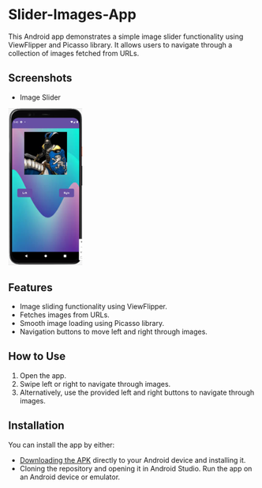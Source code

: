 # Slider-Images-App
This Android app demonstrates a simple image slider functionality using ViewFlipper and Picasso library. It allows users to navigate through a collection of images fetched from URLs.

## Screenshots
- Image Slider
  
<img src="Images/slider.png" alt="slider" width="150"/>

## Features
- Image sliding functionality using ViewFlipper.
- Fetches images from URLs.
- Smooth image loading using Picasso library.
- Navigation buttons to move left and right through images.

## How to Use
1. Open the app.
2. Swipe left or right to navigate through images.
3. Alternatively, use the provided left and right buttons to navigate through images.

## Installation

You can install the app by either:
- [Downloading the APK](app-debug.apk) directly to your Android device and installing it.
- Cloning the repository and opening it in Android Studio. Run the app on an Android device or emulator.
